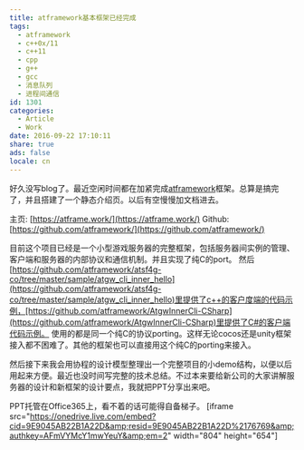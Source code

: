 ```yaml
---
title: atframework基本框架已经完成
tags:
  - atframework
  - c++0x/11
  - c++11
  - cpp
  - g++
  - gcc
  - 消息队列
  - 进程间通信
id: 1301
categories:
  - Article
  - Work
date: 2016-09-22 17:10:11
share: true
ads: false
locale: cn
---
```


好久没写blog了。最近空闲时间都在加紧完成[atframework](https://atframe.work)框架。总算是搞完了，并且搭建了一个静态介绍页。以后有空慢慢加文档进去。

主页: [https://atframe.work/](https://atframe.work/)
Github: [https://github.com/atframework/](https://github.com/atframework/)

目前这个项目已经是一个小型游戏服务器的完整框架，包括服务器间实例的管理、客户端和服务器的内部协议和通信机制。并且实现了纯C的port。
然后[https://github.com/atframework/atsf4g-co/tree/master/sample/atgw_cli_inner_hello](https://github.com/atframework/atsf4g-co/tree/master/sample/atgw_cli_inner_hello)里提供了c++的客户度端的代码示例，[https://github.com/atframework/AtgwInnerCli-CSharp](https://github.com/atframework/AtgwInnerCli-CSharp)里提供了C#的客户端代码示例。
使用的都是同一个纯C的协议porting。这样无论cocos还是unity框架接入都不困难了。其他的框架也可以直接用这个纯C的porting来接入。

然后接下来我会用协程的设计模型整理出一个完整项目的小demo结构，以便以后用起来方便。最近也没时间写完整的技术总结。不过本来要给新公司的大家讲解服务器的设计和新框架的设计要点，我就把PPT分享出来吧。

PPT托管在Office365上，看不着的话可能得自备梯子。
[iframe src="https://onedrive.live.com/embed?cid=9E9045AB22B1A22D&amp;resid=9E9045AB22B1A22D%2176769&amp;authkey=AFmVYMcY1mwYeuY&amp;em=2" width="804" height="654"]